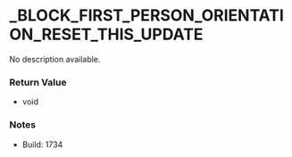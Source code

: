 # _BLOCK_FIRST_PERSON_ORIENTATION_RESET_THIS_UPDATE

No description available.

### Return Value
* void

### Notes
* Build: 1734

